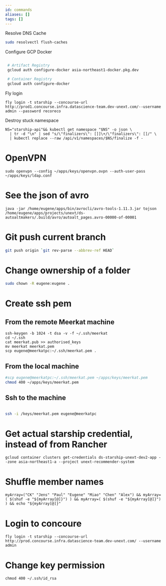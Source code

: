 ```yaml
---
id: commands
aliases: []
tags: []
---
```

Resolve DNS Cache
```bash
sudo resolvectl flush-caches
```

Configure GCP Docker
```bash

 # Artifact Registry
 gcloud auth configure-docker asia-northeast1-docker.pkg.dev

 # Container Registry
 gcloud auth configure-docker
```


Fly login
```
fly login -t starship --concourse-url http://prod1.concourse.infra.datascience-team.dev-unext.com/--username admin --password recoreco
```


Destroy stuck namespace

```
NS="starship-api"&& kubectl get namespace "$NS" -o json \
  | tr -d "\n" | sed "s/\"finalizers\": []]\+/\"finalizers\": []/" \
  | kubectl replace --raw /api/v1/namespaces/$NS/finalize -f -
```

# OpenVPN
```
sudo openvpn --config ~/apps/keys/openvpn.ovpn --auth-user-pass ~/apps/keys/ldap.conf 
```


# See the json of avro
```
java -jar /home/eugene/apps/bin/avrocli/avro-tools-1.11.3.jar tojson /home/eugene/apps/projects/unext/ds-autoaltmakers/.build/avro/autoalt_pages.avro-00000-of-00001
```


# Git push current branch

```bash
git push origin `git rev-parse --abbrev-ref HEAD`
```

# Change ownership of a folder

```bash
sudo chown -R eugene:eugene . 
```

# Create ssh pem

## From the remote Meerkat machine
```
ssh-keygen -b 1024 -t dsa -v -f ~/.ssh/meerkat
cd ~/.ssh
cat meerkat.pub >> authorised_keys
mv meerkat meerkat.pem
scp eugene@meerkatpc:~/.ssh/meerkat.pem .
```

## From the local machine

```bash
#scp eugene@meerkatpc:~/.ssh/meerkat.pem ~/apps/keys/meerkat.pem
chmod 400 ~/apps/keys/meerkat.pem
```

## Ssh to the machine
```bash

ssh -i /keys/meerkat.pem eugene@meerkatpc
```


# Get actual starship credential, instead of from Rancher

```
gcloud container clusters get-credentials ds-starship-unext-dev2-app --zone asia-northeast1-a --project unext-recommender-system
```

# Shuffle member names

```
myArray=("CK" "Jens" "Paul" "Eugene" "Miao" "Chen" "Alex") && myArray=( $(shuf -e "${myArray[@]}") ) && myArray=( $(shuf -e "${myArray[@]}") ) && echo "${myArray[@]}"
```


# Login to concoure

```
fly login -t starship --concourse-url http://prod.concourse.infra.datascience-team.dev-unext.com/ --username admin
```

# Change key permission

```
chmod 400 ~/.ssh/id_rsa
```
